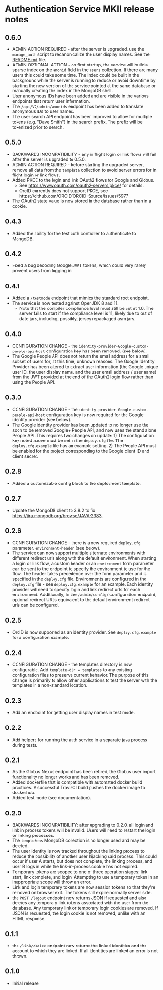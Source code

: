 # Authentication Service MKII release notes

## 0.6.0

* ADMIN ACTION REQUIRED - after the server is upgraded, use the `manage_auth` script to
  recanonicalize the user display names. See the [README.md](./README.md#admin-notes) file.
* ADMIN OPTIONAL ACTION - on first startup, the service will build a sparse index on the `anonid`
  field in the `users` collection. If there are many users this could take some time. The
  index could be built in the background while the server is running to reduce or avoid
  downtime by starting the new version of the service pointed at the same database or manually
  creating the index in the MongoDB shell.
* User anonymous IDs have been added and are visible in the various endpoints that return
  user information.
* The `/api/V2/admin/anonids` endpoint has been added to translate anonymous IDs to user names.
* The user search API endpoint has been improved to allow for multiple tokens (e.g. "Dave Smith")
  in the search prefix. The prefix will be tokenized prior to search.

## 0.5.0

* BACKWARDS INCOMPATIBILITY - any in flight login or link flows will fail after the server is
  upgraded to 0.5.0.
* ADMIN ACTION REQUIRED - before starting the upgraded server, remove all data from the `tempdata`
  collection to avoid server errors for in flight login or link flows.
* Added PKCE to the login and link OAuth2 flows for Google and Globus.
  * See https://www.oauth.com/oauth2-servers/pkce/ for details.
  * OrcID currently does not support PKCE, see https://github.com/ORCID/ORCID-Source/issues/5977
* The OAuth2 state value is now stored in the database rather than in a cookie.

## 0.4.3

* Added the ability for the test auth controller to authenticate to MongoDB.

## 0.4.2

* Fixed a bug decoding Google JWT tokens, which could very rarely prevent users from
  logging in.

## 0.4.1

* Added a `/testmode` endpoint that mimics the standard root endpoint.
* The service is now tested against OpenJDK 8 and 11.
  * Note that the compiler compliance level must still be set at 1.8. The server fails to
    start if the compliance level is 11, likely due to out of date jars, including, possibly,
    jersey repackaged asm jars.

## 0.4.0

* CONFIGURATION CHANGE - the `identity-provider-Google-custom-people-api-host`
  configuration key has been removed. (see below).
* The Google People API does not return the email address for a small subset of users for,
  at this time, unknown reasons. The Google Identity Provider has been altered to extract
  user information (the Google unique user ID, the user display name, and the user email address /
  user name) from the JWT provided at the end of the OAuth2 login flow rather than using the
  People API.

## 0.3.0

* CONFIGURATION CHANGE - the `identity-provider-Google-custom-people-api-host`
  configuration key is now required for the Google identity provider (see below).
* The Google identity provider has been updated to no longer use the soon to be removed
  Google+ People API, and now uses the stand alone People API. This requires two changes on 
  update: 1) The configuration key noted above must be set in the `deploy.cfg` file. The
  `deploy.cfg.example` file has an example setting. 2) The People API must be enabled
  for the project corresponding to the Google client ID and client secret.

## 0.2.8

* Added a customizable config block to the deployment template.

## 0.2.7

* Update the MongoDB client to 3.8.2 to fix https://jira.mongodb.org/browse/JAVA-2383.

## 0.2.6

* CONFIGURATION CHANGE - there is a new required `deploy.cfg` parameter, `environment-header`
  (see below).
* The service can now support multiple alternate environments with different redirect urls
  along with the default environment.
  When starting a login or link flow, a custom header or an `environment` form parameter can
  be sent to the endpoint to specify the environment to use for the flow. The header takes
  precedence over the form parameter and is specified in the `deploy.cfg` file.
  Environments are configured in the `deploy.cfg` file - see `deploy.cfg.example` for an
  example. Each identity provider will need to specify login and link redirect urls for each
  environment. Additionally, in the `/admin/config/` configuration endpoint, optional redirect
  URLs equivalent to the default environment redirect urls can be configured.

## 0.2.5

* OrcID is now supported as an identity provider. See `deploy.cfg.example` for a
  configuration example.

## 0.2.4

* CONFIGURATION CHANGE - the templates directory is now configurable. Add
  `template-dir = templates` to any existing configuration files to preserve current
  behavior. The purpose of this change is primarily to allow other applications to
  test the server with the templates in a non-standard location.

## 0.2.3

* Add an endpoint for getting user display names in test mode.

## 0.2.2

* Add helpers for running the auth service in a separate java process during tests.

## 0.2.1

* As the Globus Nexus endpoint has been retired, the Globus user import functionality no longer
  works and has been removed.
* Added dockerfile that is compatible with automated docker build practices. A successful
  TravisCI build pushes the docker image to dockerhub.
* Added test mode (see documentation).

## 0.2.0

* BACKWARDS INCOMPATIBILITY: after upgrading to 0.2.0, all login and link in process tokens will
  be invalid. Users will need to restart the login or linking processes.
* The `temptokens` MongoDB collection is no longer used and may be deleted.
* The user identity is now tracked throughout the linking process to reduce the possibility
  of another user hijacking said process. This could occur if user A starts, but does not complete,
  the linking process, and user B logs in while the link-in-process cookie has not expired.
* Temporary tokens are scoped to one of three operation stages: link start, link complete,
  and login. Attempting to use a temporary token in an inappropriate scope will throw an error.
* Link and login temporary tokens are now session tokens so that they're removed on browser exit.
  The tokens still expire normally server side.
* the `POST /logout` endpoint now returns JSON if requested and also deletes any temporary link
  tokens associated with the user from the database. Any temporary link or temporary login
  cookies are removed. If JSON is requested, the login cookie is not removed, unlike with an
  HTML response.
  
## 0.1.1

* the `/link/choice` endpoint now returns the linked identities and the account to which they are
  linked. If all identities are linked an error is not thrown.

## 0.1.0

* Initial release
